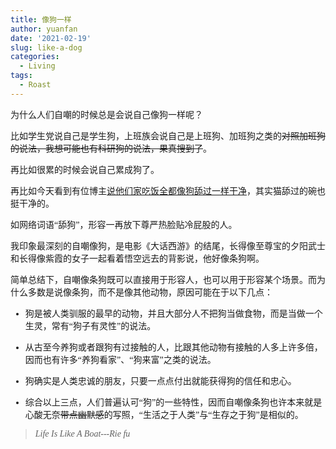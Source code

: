 ```yaml
---
title: 像狗一样
author: yuanfan
date: '2021-02-19'
slug: like-a-dog
categories:
  - Living
tags:
  - Roast
---
```


<font face="微软雅黑">为什么人们自嘲的时候总是会说自己像狗一样呢？

<!--more-->

比如学生党说自己是学生狗，上班族会说自己是上班狗、加班狗之类的~~对照加班狗的说法，我想可能也有科研狗的说法，果真搜到了~~。

再比如很累的时候会说自己累成狗了。

再比如今天看到有位博主[说他们家吃饭全都像狗舔过一样干净](https://yihui.org/cn/2020/06/dish-wash/ )，其实猫舔过的碗也挺干净的。

如网络词语“舔狗”，形容一再放下尊严热脸贴冷屁股的人。

我印象最深刻的自嘲像狗，是电影《大话西游》的结尾，长得像至尊宝的夕阳武士和长得像紫霞的女子一起看着悟空远去的背影说，他好像条狗啊。

简单总结下，自嘲像条狗既可以直接用于形容人，也可以用于形容某个场景。而为什么多数是说像条狗，而不是像其他动物，原因可能在于以下几点：

+ 狗是被人类驯服的最早的动物，并且大部分人不把狗当做食物，而是当做一个生灵，常有“狗子有灵性”的说法。

+ 从古至今养狗或者跟狗有过接触的人，比跟其他动物有接触的人多上许多倍，因而也有许多“养狗看家”、“狗来富”之类的说法。

+ 狗确实是人类忠诚的朋友，只要一点点付出就能获得狗的信任和忠心。

+ 综合以上三点，人们普遍认可“狗”的一些特性，因而自嘲像条狗也许本来就是心酸无奈~~带点幽默感~~的写照，“生活之于人类”与“生存之于狗”是相似的。

> *Life Is Like A Boat---Rie fu*
